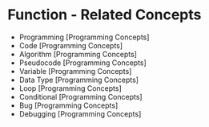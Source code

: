 # Function - Related Concepts

- Programming [Programming Concepts]
- Code [Programming Concepts]
- Algorithm [Programming Concepts]
- Pseudocode [Programming Concepts]
- Variable [Programming Concepts]
- Data Type [Programming Concepts]
- Loop [Programming Concepts]
- Conditional [Programming Concepts]
- Bug [Programming Concepts]
- Debugging [Programming Concepts]
